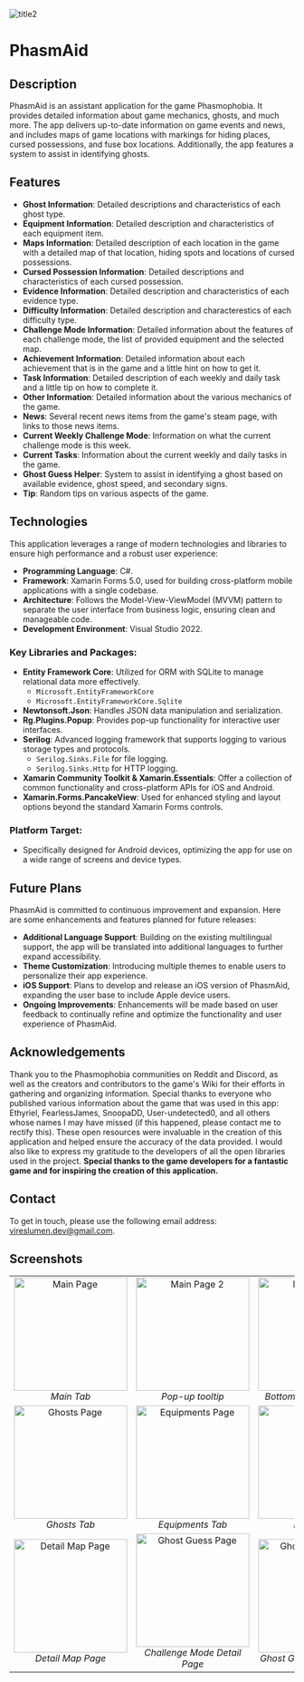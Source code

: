 ![title2](https://github.com/user-attachments/assets/2d9dbcc3-63c4-43f9-bc35-5cabcd193269)
# PhasmAid
## Description
PhasmAid is an assistant application for the game Phasmophobia. It provides detailed information about game mechanics, ghosts, and much more. The app delivers up-to-date information on game events and news, and includes maps of game locations with markings for hiding places, cursed possessions, and fuse box locations. Additionally, the app features a system to assist in identifying ghosts.

## Features
- **Ghost Information**: Detailed descriptions and characteristics of each ghost type.
- **Equipment Information**: Detailed description and characteristics of each equipment item.
- **Maps Information**: Detailed description of each location in the game with a detailed map of that location, hiding spots and locations of cursed possessions.
- **Cursed Possession Information**: Detailed descriptions and characteristics of each cursed possession.
- **Evidence Information**: Detailed description and characteristics of each evidence type.
- **Difficulty Information**: Detailed description and characterestics of each difficulty type.
- **Challenge Mode Information**: Detailed information about the features of each challenge mode, the list of provided equipment and the selected map.
- **Achievement Information**: Detailed information about each achievement that is in the game and a little hint on how to get it.
- **Task Information**: Detailed description of each weekly and daily task and a little tip on how to complete it.
- **Other Information**: Detailed information about the various mechanics of the game.
- **News**: Several recent news items from the game's steam page, with links to those news items.
- **Current Weekly Challenge Mode**: Information on what the current challenge mode is this week.
- **Current Tasks**: Information about the current weekly and daily tasks in the game.
- **Ghost Guess Helper**: System to assist in identifying a ghost based on available evidence, ghost speed, and secondary signs.
- **Tip**: Random tips on various aspects of the game.

## Technologies
This application leverages a range of modern technologies and libraries to ensure high performance and a robust user experience:

- **Programming Language**: C#.
- **Framework**: Xamarin Forms 5.0, used for building cross-platform mobile applications with a single codebase.
- **Architecture**: Follows the Model-View-ViewModel (MVVM) pattern to separate the user interface from business logic, ensuring clean and manageable code.
- **Development Environment**: Visual Studio 2022.

### Key Libraries and Packages:
- **Entity Framework Core**: Utilized for ORM with SQLite to manage relational data more effectively.
  - `Microsoft.EntityFrameworkCore`
  - `Microsoft.EntityFrameworkCore.Sqlite`
- **Newtonsoft.Json**: Handles JSON data manipulation and serialization.
- **Rg.Plugins.Popup**: Provides pop-up functionality for interactive user interfaces.
- **Serilog**: Advanced logging framework that supports logging to various storage types and protocols.
  - `Serilog.Sinks.File` for file logging.
  - `Serilog.Sinks.Http` for HTTP logging.
- **Xamarin Community Toolkit & Xamarin.Essentials**: Offer a collection of common functionality and cross-platform APIs for iOS and Android.
- **Xamarin.Forms.PancakeView**: Used for enhanced styling and layout options beyond the standard Xamarin Forms controls.

### Platform Target:
- Specifically designed for Android devices, optimizing the app for use on a wide range of screens and device types.

## Future Plans
PhasmAid is committed to continuous improvement and expansion. Here are some enhancements and features planned for future releases:

- **Additional Language Support**: Building on the existing multilingual support, the app will be translated into additional languages to further expand accessibility.
- **Theme Customization**: Introducing multiple themes to enable users to personalize their app experience.
- **iOS Support**: Plans to develop and release an iOS version of PhasmAid, expanding the user base to include Apple device users.
- **Ongoing Improvements**: Enhancements will be made based on user feedback to continually refine and optimize the functionality and user experience of PhasmAid.

## Acknowledgements

Thank you to the Phasmophobia communities on Reddit and Discord, as well as the creators and contributors to the game's Wiki for their efforts in gathering and organizing information. Special thanks to everyone who published various information about the game that was used in this app: Ethyriel, FearlessJames, SnoopaDD, User-undetected0, and all others whose names I may have missed (if this happened, please contact me to rectify this). These open resources were invaluable in the creation of this application and helped ensure the accuracy of the data provided. I would also like to express my gratitude to the developers of all the open libraries used in the project. **Special thanks to the game developers for a fantastic game and for inspiring the creation of this application.**

## Contact

To get in touch, please use the following email address: [vireslumen.dev@gmail.com](mailto:vireslumen.dev@gmail.com).

## Screenshots
<table style="border-collapse: collapse; border: none;">
  <tr>
    <td align="center"   width="300"><img src="https://github.com/user-attachments/assets/5fd8fb5c-d45c-4f43-ba99-e4fdbc71cb9f" width="200" alt="Main Page"/><br><em>Main Tab</em></td>
    <td align="center"   width="300"><img src="https://github.com/user-attachments/assets/c669ab34-814f-4f7d-a723-b3a8faf9db31" width="200" alt="Main Page 2"/><br><em>Pop-up tooltip</em></td>
    <td align="center"   width="300"><img src="https://github.com/user-attachments/assets/5325a94b-3b4f-4131-bac6-8382a7d492fe" width="200" alt="Main Page 3"/><br><em>Bottom of the Main Tab</em></td>
  </tr>
  <tr>
    <td align="center" ><img src="https://github.com/user-attachments/assets/ec567c1a-5f3c-4f96-a8c1-2448cb918453" width="200" alt="Ghosts Page"/><br><em>Ghosts Tab</em></td>
    <td align="center" ><img src="https://github.com/user-attachments/assets/e1a62615-133f-40d6-9b49-3ec07d7992cf" width="200" alt="Equipments Page"/><br><em>Equipments Tab</em></td>
    <td align="center" ><img src="https://github.com/user-attachments/assets/cf9fdc4e-c588-4ae3-9ae0-4cec72fa1493" width="200" alt="Maps Page"/><br><em>Maps Tab</em></td>
    <td align="center" width="300"><img src="https://github.com/user-attachments/assets/f6403cfb-244d-425f-8d6e-7976622ee4d2" width="200" alt="Cursed Possessions Page"/><br><em>Cursed Possessions Tab</em></td>
  </tr>
  <tr>
    <td align="center" ><img src="https://github.com/user-attachments/assets/56753088-1980-46de-87d4-1186db7e2622" width="200" alt="Detail Map Page"/><br><em>Detail Map Page</em></td>
    <td align="center" ><img src="https://github.com/user-attachments/assets/fb6aee52-d4e5-49e0-8428-f2e4e2019a94" width="200" alt="Ghost Guess Page"/><br><em>Challenge Mode Detail Page</em></td>
    <td align="center" ><img src="https://github.com/user-attachments/assets/480203e1-b436-4711-8df2-33ecf3379c6c" width="200" alt="Ghost Guess Page"/><br><em>Ghost Guess Helper Page</em></td>
  </tr>
</table>
